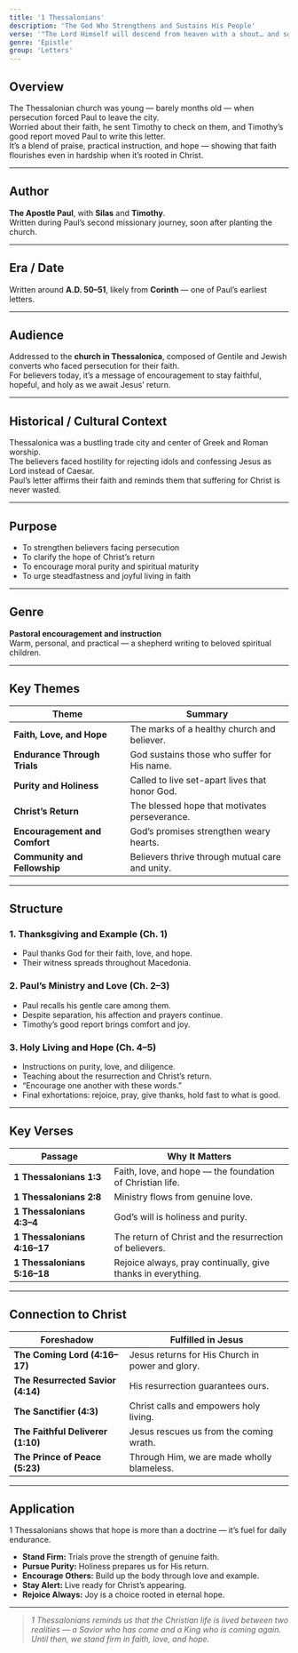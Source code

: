```yaml
---
title: '1 Thessalonians'
description: 'The God Who Strengthens and Sustains His People'
verse: '"The Lord Himself will descend from heaven with a shout… and so we will be with the Lord forever." — 1 Thessalonians 4:16–17'
genre: 'Epistle'
group: 'Letters'
---
```


## Overview  
The Thessalonian church was young — barely months old — when persecution forced Paul to leave the city.  
Worried about their faith, he sent Timothy to check on them, and Timothy’s good report moved Paul to write this letter.  
It’s a blend of praise, practical instruction, and hope — showing that faith flourishes even in hardship when it’s rooted in Christ.

---

## Author  
**The Apostle Paul**, with **Silas** and **Timothy**.  
Written during Paul’s second missionary journey, soon after planting the church.

---

## Era / Date  
Written around **A.D. 50–51**, likely from **Corinth** — one of Paul’s earliest letters.

---

## Audience  
Addressed to the **church in Thessalonica**, composed of Gentile and Jewish converts who faced persecution for their faith.  
For believers today, it’s a message of encouragement to stay faithful, hopeful, and holy as we await Jesus’ return.

---

## Historical / Cultural Context  
Thessalonica was a bustling trade city and center of Greek and Roman worship.  
The believers faced hostility for rejecting idols and confessing Jesus as Lord instead of Caesar.  
Paul’s letter affirms their faith and reminds them that suffering for Christ is never wasted.

---

## Purpose  
- To strengthen believers facing persecution  
- To clarify the hope of Christ’s return  
- To encourage moral purity and spiritual maturity  
- To urge steadfastness and joyful living in faith  

---

## Genre  
**Pastoral encouragement and instruction**  
Warm, personal, and practical — a shepherd writing to beloved spiritual children.

---

## Key Themes  

| Theme | Summary |
|-------|----------|
| **Faith, Love, and Hope** | The marks of a healthy church and believer. |
| **Endurance Through Trials** | God sustains those who suffer for His name. |
| **Purity and Holiness** | Called to live set-apart lives that honor God. |
| **Christ’s Return** | The blessed hope that motivates perseverance. |
| **Encouragement and Comfort** | God’s promises strengthen weary hearts. |
| **Community and Fellowship** | Believers thrive through mutual care and unity. |

---

## Structure  

### 1. Thanksgiving and Example (Ch. 1)
- Paul thanks God for their faith, love, and hope.  
- Their witness spreads throughout Macedonia.  

### 2. Paul’s Ministry and Love (Ch. 2–3)
- Paul recalls his gentle care among them.  
- Despite separation, his affection and prayers continue.  
- Timothy’s good report brings comfort and joy.  

### 3. Holy Living and Hope (Ch. 4–5)
- Instructions on purity, love, and diligence.  
- Teaching about the resurrection and Christ’s return.  
- “Encourage one another with these words.”  
- Final exhortations: rejoice, pray, give thanks, hold fast to what is good.  

---

## Key Verses  

| Passage | Why It Matters |
|----------|----------------|
| **1 Thessalonians 1:3** | Faith, love, and hope — the foundation of Christian life. |
| **1 Thessalonians 2:8** | Ministry flows from genuine love. |
| **1 Thessalonians 4:3–4** | God’s will is holiness and purity. |
| **1 Thessalonians 4:16–17** | The return of Christ and the resurrection of believers. |
| **1 Thessalonians 5:16–18** | Rejoice always, pray continually, give thanks in everything. |

---

## Connection to Christ  

| Foreshadow | Fulfilled in Jesus |
|-------------|--------------------|
| **The Coming Lord (4:16–17)** | Jesus returns for His Church in power and glory. |
| **The Resurrected Savior (4:14)** | His resurrection guarantees ours. |
| **The Sanctifier (4:3)** | Christ calls and empowers holy living. |
| **The Faithful Deliverer (1:10)** | Jesus rescues us from the coming wrath. |
| **The Prince of Peace (5:23)** | Through Him, we are made wholly blameless. |

---

## Application  
1 Thessalonians shows that hope is more than a doctrine — it’s fuel for daily endurance.  
- **Stand Firm:** Trials prove the strength of genuine faith.  
- **Pursue Purity:** Holiness prepares us for His return.  
- **Encourage Others:** Build up the body through love and example.  
- **Stay Alert:** Live ready for Christ’s appearing.  
- **Rejoice Always:** Joy is a choice rooted in eternal hope.  

---

> *1 Thessalonians reminds us that the Christian life is lived between two realities — a Savior who has come and a King who is coming again. Until then, we stand firm in faith, love, and hope.*
